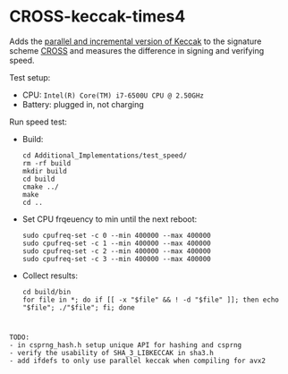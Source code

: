 # CROSS-keccak-times4

Adds the [parallel and incremental version of Keccak](https://github.com/rtjk/keccak-parallel-incremental) to the signature scheme [CROSS](https://www.cross-crypto.com/) and measures the difference in signing and verifying speed.

Test setup:
* CPU: `Intel(R) Core(TM) i7-6500U CPU @ 2.50GHz`
* Battery: plugged in, not charging

Run speed test:
* Build:
    ```
    cd Additional_Implementations/test_speed/
    rm -rf build
    mkdir build
    cd build
    cmake ../
    make
    cd ..
    ```
* Set CPU frqeuency to min until the next reboot:
    ```
    sudo cpufreq-set -c 0 --min 400000 --max 400000
    sudo cpufreq-set -c 1 --min 400000 --max 400000
    sudo cpufreq-set -c 2 --min 400000 --max 400000
    sudo cpufreq-set -c 3 --min 400000 --max 400000
    ```
* Collect results:
    ```
    cd build/bin
    for file in *; do if [[ -x "$file" && ! -d "$file" ]]; then echo "$file"; ./"$file"; fi; done
    ```

#

```
TODO:
- in csprng_hash.h setup unique API for hashing and csprng
- verify the usability of SHA_3_LIBKECCAK in sha3.h
- add ifdefs to only use parallel keccak when compiling for avx2
```